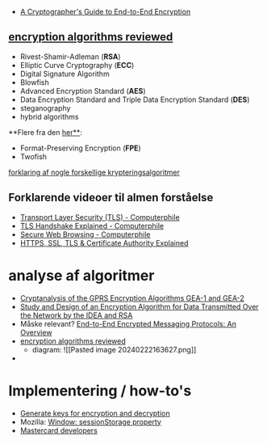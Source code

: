- [A Cryptographer's Guide to End-to-End Encryption](https://hackernoon.com/a-cryptographers-guide-to-end-to-end-encryption?ref=hackernoon.com) 

## [encryption algorithms reviewed](https://www.scirp.org/journal/paperinformation?paperid=127709)
- Rivest-Shamir-Adleman (**RSA**)
- Elliptic Curve Cryptography (**ECC**)
- Digital Signature Algorithm
- Blowfish
- Advanced Encryption Standard (**AES**)
- Data Encryption Standard and Triple Data Encryption Standard (**DES**)
- steganography
- hybrid algorithms

**Flere fra den [her**](https://www.getapp.com/resources/common-encryption-methods/):
-  Format-Preserving Encryption (**FPE**)
- Twofish

[forklaring af nogle forskellige krypteringsalgoritmer](https://www.freecodecamp.org/news/understanding-encryption-algorithms/)

## Forklarende videoer til almen forståelse 
-  [Transport Layer Security (TLS) - Computerphile](https://www.youtube.com/watch?v=0TLDTodL7Lc)
- [TLS Handshake Explained - Computerphile](https://www.youtube.com/watch?v=86cQJ0MMses)
- [Secure Web Browsing - Computerphile](https://www.youtube.com/watch?v=E_wX40fQwEA)
- [HTTPS, SSL, TLS & Certificate Authority Explained](https://www.youtube.com/watch?v=EnY6fSng3Ew)
# analyse af algoritmer
- [Cryptanalysis of the GPRS Encryption Algorithms GEA-1 and GEA-2](https://eprint.iacr.org/2021/819)
- [Study and Design of an Encryption Algorithm for Data Transmitted Over the Network by the IDEA and RSA](https://www.researchgate.net/profile/Ahmed-Nashaat-5/publication/348733134_Study_and_Design_of_an_Encryption_Algorithm_for_Data_Transmitted_Over_the_Network_by_the_IDEA_and_RSA/links/600d980545851553a06ae820/Study-and-Design-of-an-Encryption-Algorithm-for-Data-Transmitted-Over-the-Network-by-the-IDEA-and-RSA.pdf)
- Måske relevant? [End-to-End Encrypted Messaging Protocols: An Overview](https://link.springer.com/chapter/10.1007/978-3-319-45982-0_22)
- [encryption algorithms reviewed](https://www.scirp.org/journal/paperinformation?paperid=127709)
	- diagram:
		![[Pasted image 20240222163627.png]]
- 
# Implementering / how-to's
- [Generate keys for encryption and decryption](https://learn.microsoft.com/en-us/dotnet/standard/security/generating-keys-for-encryption-and-decryption)
- Mozilla: [Window: sessionStorage property](https://developer.mozilla.org/en-US/docs/Web/API/Window/sessionStorage)
- [Mastercard developers](https://developer.mastercard.com/platform/documentation/security-and-authentication/securing-sensitive-data-using-payload-encryption/)

